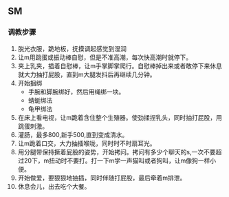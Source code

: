 ## SM
### 调教步骤
1. 脱光衣服，跪地板，抚摸调起感觉到湿润
2. 让m用跳蛋或振动棒自慰，但是不准高潮，每次快高潮时就停下。
3. 夹上乳夹，插着自慰棒，让m手掌脚掌爬行。自慰棒掉出来或者敢停下来休息就大力抽打屁股，直到m大腿发抖后再继续几分钟。
4. 开始捆绑
    * 手腕和脚腕绑好，然后用绳绑一块。
    * 蜻蜓绑法
    * 龟甲绑法
5. 在床上看电视，让m跪着含住整个生殖器。使劲揉捏乳头，同时抽打屁股，用跳蛋刺激。
6. 灌肠，最多800,新手500,直到变成清水。
7. 让m跪着口交，大力抽插喉咙，同时时不时扇耳光。
8. 用分腿带保持撅着屁股的姿势，开始拷问。拷问有多少个聊天的s,一次不要超过20下，m扭动时不要打。打一下m学一声猫叫或者狗叫，让m像狗一样小便。
9. 开始做爱，要狠狠地抽插，同时伴随打屁股，最后牵着m排泄。
10. 休息会儿，出去吃个大餐。

